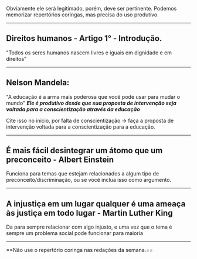Obviamente ele será legitimado, porém, deve ser pertinente. Podemos memorizar repertórios coringas, mas precisa do uso produtivo.

---
## Direitos humanos - Artigo 1° - Introdução.
"Todos os seres humanos nascem livres e iguais em dignidade e em direitos"

---
##  Nelson Mandela:
"A educação é a arma mais poderosa que você pode usar para mudar o mundo"
***Ele é produtivo desde que sua proposta de intervenção seja voltada para a conscientização através da educação***

Cite isso no início, por falta de conscientização -> faça a proposta de intervenção voltada para a conscientização para a educação.

---
## É mais fácil desintegrar um átomo que um preconceito - Albert Einstein

Funciona para temas que estejam relacionados a algum tipo de preconceito/discriminação, ou se você inclua isso como argumento. 

---
## A injustiça em um lugar qualquer é uma ameaça às justiça em todo lugar - Martin Luther King

Da para sempre relacionar com algo injusto, e uma vez que o tema é sempre um problema social pode funcionar para maioria

---
==Não use o repertório coringa nas redações da semana.==